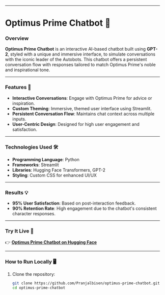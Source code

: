 
---
# Optimus Prime Chatbot 🤖

### Overview
**Optimus Prime Chatbot** is an interactive AI-based chatbot built using **GPT-2**, styled with a unique and immersive interface, to simulate conversations with the iconic leader of the Autobots. This chatbot offers a persistent conversation flow with responses tailored to match Optimus Prime's noble and inspirational tone.

---

### Features 🌟
- **Interactive Conversations**: Engage with Optimus Prime for advice or inspiration.
- **Custom Theming**: Immersive, themed user interface using Streamlit.
- **Persistent Conversation Flow**: Maintains chat context across multiple inputs.
- **User-Centric Design**: Designed for high user engagement and satisfaction.

---

### Technologies Used 🛠️
- **Programming Language**: Python
- **Frameworks**: Streamlit
- **Libraries**: Hugging Face Transformers, GPT-2
- **Styling**: Custom CSS for enhanced UI/UX

---

### Results 💡
- **95% User Satisfaction**: Based on post-interaction feedback.
- **90% Retention Rate**: High engagement due to the chatbot's consistent character responses.

---

### Try It Live 🎯
👉 **[Optimus Prime Chatbot on Hugging Face](https://huggingface.co/spaces/Pranjal101/Optimus_Prime)**

---

### How to Run Locally 🖥️
1. Clone the repository:
   ```bash
   git clone https://github.com/Pranjalbisen/optimus-prime-chatbot.git
   cd optimus-prime-chatbot
